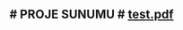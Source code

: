<div align="center">
  <h2> # PROJE SUNUMU #
    <object data="https://nbviewer.jupyter.org/github/cgtykarasu/PG1926/blob/main/Proje/projeSunu.pdf" type="application/pdf" width="600" height="500">
  <a href="https://nbviewer.jupyter.org/github/cgtykarasu/PG1926/blob/main/Proje/projeSunu.pdf">test.pdf</a>
</object>
</div>
  



